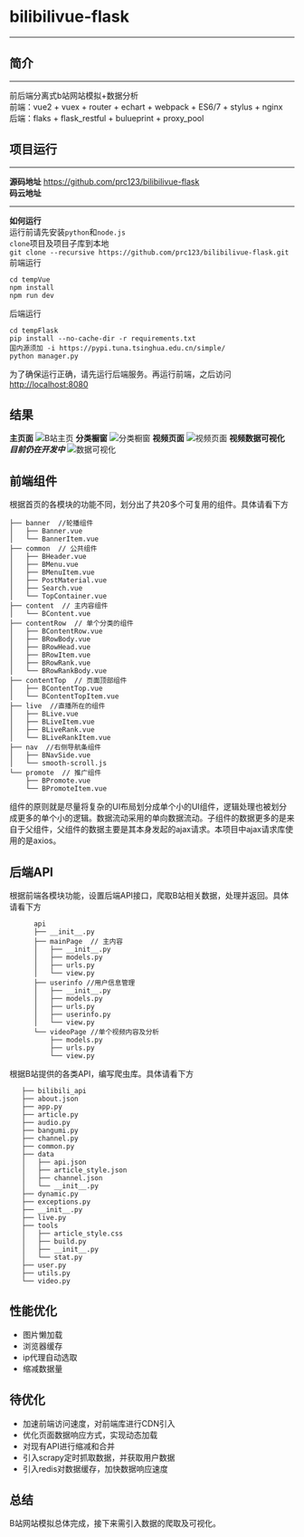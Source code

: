 # bilibilivue-flask
---
## 简介
---
前后端分离式b站网站模拟+数据分析   
前端：vue2 + vuex + router + echart + webpack + ES6/7 + stylus + nginx  
后端：flaks + flask_restful + bulueprint + proxy_pool  
## 项目运行
---
**源码地址** <https://github.com/prc123/bilibilivue-flask>  
**码云地址**  
***
**如何运行**  
运行前请先安装`python`和`node.js`  
`clone`项目及项目子库到本地  
`git clone --recursive https://github.com/prc123/bilibilivue-flask.git `  
前端运行  
```
cd tempVue
npm install  
npm run dev  
```
后端运行
```
cd tempFlask
pip install --no-cache-dir -r requirements.txt 
国内源须加 -i https://pypi.tuna.tsinghua.edu.cn/simple/ 
python manager.py
```
为了确保运行正确，请先运行后端服务。再运行前端，之后访问 <http://localhost:8080>
## 结果
**主页面**
![B站主页](pic/主页1.PNG "Shiprock")
**分类橱窗**
![分类橱窗](pic/分类橱窗.PNG)
**视频页面**
![视频页面](pic/视频页面.PNG)
**视频数据可视化**  
***目前仍在开发中***
![数据可视化](pic/数据可视化.PNG)
## 前端组件
根据首页的各模块的功能不同，划分出了共20多个可复用的组件。具体请看下方
```
├── banner  //轮播组件
│   ├── Banner.vue
│   └── BannerItem.vue
├── common  // 公共组件
│   ├── BHeader.vue
│   ├── BMenu.vue
│   ├── BMenuItem.vue
│   ├── PostMaterial.vue
│   ├── Search.vue
│   └── TopContainer.vue
├── content  // 主内容组件
│   └── BContent.vue
├── contentRow  // 单个分类的组件
│   ├── BContentRow.vue
│   ├── BRowBody.vue
│   ├── BRowHead.vue
│   ├── BRowItem.vue
│   ├── BRowRank.vue
│   └── BRowRankBody.vue
├── contentTop  // 页面顶部组件
│   ├── BContentTop.vue
│   └── BContentTopItem.vue
├── live  //直播所在的组件
│   ├── BLive.vue
│   ├── BLiveItem.vue
│   ├── BLiveRank.vue
│   └── BLiveRankItem.vue
├── nav  //右侧导航条组件
│   ├── BNavSide.vue
│   └── smooth-scroll.js
└── promote  // 推广组件
    ├── BPromote.vue
    └── BPromoteItem.vue
```
组件的原则就是尽量将复杂的UI布局划分成单个小的UI组件，逻辑处理也被划分成更多的单个小的逻辑。数据流动采用的单向数据流动。子组件的数据更多的是来自于父组件，父组件的数据主要是其本身发起的ajax请求。本项目中ajax请求库使用的是axios。

## 后端API
根据前端各模块功能，设置后端API接口，爬取B站相关数据，处理并返回。具体请看下方
```
      api
      ├── __init__.py
      ├── mainPage  // 主内容
      │   ├── __init__.py
      │   ├── models.py
      │   ├── urls.py
      │   └── view.py
      ├── userinfo //用户信息管理
      │   ├── __init__.py
      │   ├── models.py
      │   ├── urls.py
      │   ├── userinfo.py
      │   └── view.py
      └── videoPage //单个视频内容及分析
          ├── models.py
          ├── urls.py
          └── view.py
```
根据B站提供的各类API，编写爬虫库。具体请看下方
```
   ├── bilibili_api
   ├── about.json
   ├── app.py
   ├── article.py
   ├── audio.py
   ├── bangumi.py
   ├── channel.py
   ├── common.py
   ├── data
   │   ├── api.json
   │   ├── article_style.json
   │   ├── channel.json
   │   └── __init__.py
   ├── dynamic.py
   ├── exceptions.py
   ├── __init__.py
   ├── live.py
   ├── tools
   │   ├── article_style.css
   │   ├── build.py
   │   ├── __init__.py
   │   └── stat.py
   ├── user.py
   ├── utils.py
   └── video.py

```
## 性能优化
- 图片懒加载
- 浏览器缓存
- ip代理自动选取
- 缩减数据量
## 待优化
- 加速前端访问速度，对前端库进行CDN引入
- 优化页面数据响应方式，实现动态加载
- 对现有API进行缩减和合并
- 引入scrapy定时抓取数据，并获取用户数据
- 引入redis对数据缓存，加快数据响应速度

## 总结
B站网站模拟总体完成，接下来需引入数据的爬取及可视化。
